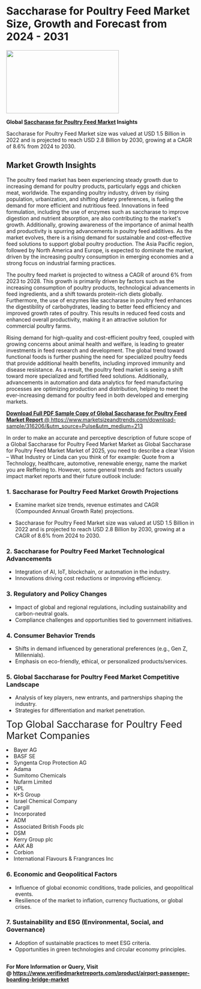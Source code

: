 <H1>Saccharase for Poultry Feed Market Size, Growth and Forecast from 2024 - 2031</H1><img class="aligncenter size-medium wp-image-584254" src="https://thirdeyenews.in/wp-content/uploads/2024/09/Global-Market-Research-300x168.jpeg" alt="" width="300" height="168" /><p><strong>Global&nbsp;<a href="https://www.marketsizeandtrends.com/download-sample/316206/&amp;utm_source=Pulse&amp;utm_medium=213">Saccharase for Poultry Feed Market</a> Insights</strong></p><p>Saccharase for Poultry Feed Market size was valued at USD 1.5 Billion in 2022 and is projected to reach USD 2.8 Billion by 2030, growing at a CAGR of 8.6% from 2024 to 2030.</p><p><h2>Market Growth Insights</h2> <p>The poultry feed market has been experiencing steady growth due to increasing demand for poultry products, particularly eggs and chicken meat, worldwide. The expanding poultry industry, driven by rising population, urbanization, and shifting dietary preferences, is fueling the demand for more efficient and nutritious feed. Innovations in feed formulation, including the use of enzymes such as saccharase to improve digestion and nutrient absorption, are also contributing to the market's growth. Additionally, growing awareness of the importance of animal health and productivity is spurring advancements in poultry feed additives. As the market evolves, there is a rising demand for sustainable and cost-effective feed solutions to support global poultry production. The Asia Pacific region, followed by North America and Europe, is expected to dominate the market, driven by the increasing poultry consumption in emerging economies and a strong focus on industrial farming practices.</p> <p><a href="#"></a></p> <p>The poultry feed market is projected to witness a CAGR of around 6% from 2023 to 2028. This growth is primarily driven by factors such as the increasing consumption of poultry products, technological advancements in feed ingredients, and a shift towards protein-rich diets globally. Furthermore, the use of enzymes like saccharase in poultry feed enhances the digestibility of carbohydrates, leading to better feed efficiency and improved growth rates of poultry. This results in reduced feed costs and enhanced overall productivity, making it an attractive solution for commercial poultry farms.</p> <p>Rising demand for high-quality and cost-efficient poultry feed, coupled with growing concerns about animal health and welfare, is leading to greater investments in feed research and development. The global trend toward functional foods is further pushing the need for specialized poultry feeds that provide additional health benefits, including improved immunity and disease resistance. As a result, the poultry feed market is seeing a shift toward more specialized and fortified feed solutions. Additionally, advancements in automation and data analytics for feed manufacturing processes are optimizing production and distribution, helping to meet the ever-increasing demand for poultry feed in both developed and emerging markets.</p> <p><a href="#"></p><p><span class=""><strong>Download Full PDF Sample Copy of Global Saccharase for Poultry Feed Market Report</strong> @ <a href="https://www.marketsizeandtrends.com/download-sample/316206/&amp;utm_source=Pulse&amp;utm_medium=213" target="_blank">https://www.marketsizeandtrends.com/download-sample/316206/&amp;utm_source=Pulse&amp;utm_medium=213</a></span></p><p>In order to make an accurate and perceptive description of future scope of a Global&nbsp;Saccharase for Poultry Feed Market Market as Global&nbsp;Saccharase for Poultry Feed Market Market of 2025, you need to describe a clear Vision &ndash; What Industry or Linda can you think of for example: Quote from a Technology, healthcare, automotive, renewable energy, name the market you are Reffering to. However, some general trends and factors usually impact market reports and their future outlook include:</p><h3>1.&nbsp;<strong>Saccharase for Poultry Feed Market Growth Projections</strong></h3><ul><li>Examine market size trends, revenue estimates and CAGR (Compounded Annual Growth Rate) projections.</li><li><p>Saccharase for Poultry Feed Market size was valued at USD 1.5 Billion in 2022 and is projected to reach USD 2.8 Billion by 2030, growing at a CAGR of 8.6% from 2024 to 2030.</p></li></ul><h3>2.&nbsp;<strong>Saccharase for Poultry Feed Market Technological Advancements</strong></h3><ul><li>Integration of AI, IoT, blockchain, or automation in the industry.</li><li>Innovations driving cost reductions or improving efficiency.</li></ul><h3>3.&nbsp;<strong>Regulatory and Policy Changes</strong></h3><ul><li>Impact of global and regional regulations, including sustainability and carbon-neutral goals.</li><li>Compliance challenges and opportunities tied to government initiatives.</li></ul><h3>4.&nbsp;<strong>Consumer Behavior Trends</strong></h3><ul><li>Shifts in demand influenced by generational preferences (e.g., Gen Z, Millennials).</li><li>Emphasis on eco-friendly, ethical, or personalized products/services.</li></ul><h3>5.&nbsp;<strong>Global Saccharase for Poultry Feed Market Competitive Landscape</strong></h3><ul><li>Analysis of key players, new entrants, and partnerships shaping the industry.</li><li>Strategies for differentiation and market penetration.</li></ul><p data-pm-slice="1 1 []"><span style="color: inherit; font-family: inherit; font-size: 25px;">Top Global Saccharase for Poultry Feed Market Companies</span></p><div class="" data-test-id=""><p><li>Bayer AG</li><li> BASF SE</li><li> Syngenta Crop Protection AG</li><li> Adama</li><li> Sumitomo Chemicals</li><li> Nufarm Limited</li><li> UPL</li><li> K+S Group</li><li> Israel Chemical Company</li><li> Cargill</li><li> Incorporated</li><li> ADM</li><li> Associated British Foods plc</li><li> DSM</li><li> Kerry Group plc</li><li> AAK AB</li><li> Corbion</li><li> International Flavours & Frangrances Inc</li></p></div><h3>6.&nbsp;<strong>Economic and Geopolitical Factors</strong></h3><ul><li>Influence of global economic conditions, trade policies, and geopolitical events.</li><li>Resilience of the market to inflation, currency fluctuations, or global crises.</li></ul><h3>7.&nbsp;<strong>Sustainability and ESG (Environmental, Social, and Governance)</strong></h3><ul><li>Adoption of sustainable practices to meet ESG criteria.</li><li>Opportunities in green technologies and circular economy principles.</li></ul><h2><strong style="font-size: 14px;">For More Information or Query, Visit @&nbsp;</strong><a style="background-color: #ffffff; font-size: 14px;" href="https://www.marketsizeandtrends.com/report/saccharase-for-poultry-feed-market/" target="_blank">https://www.verifiedmarketreports.com/product/airport-passenger-boarding-bridge-market</a></h2>
